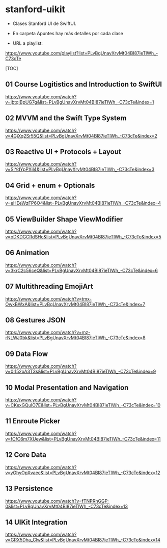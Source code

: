 # stanford-uikit
- Clases Stanford UI de SwiftUI. 

- En carpeta Apuntes hay más detalles por cada clase 

- URL a playlist: 

https://www.youtube.com/playlist?list=PLvBgUnavXrvMt04BI87ieTlWh_-C73cTe

[TOC]

## 01 Course Logitistics and Introduction to SwiftUI

https://www.youtube.com/watch?v=jbtqIBpUG7g&list=PLvBgUnavXrvMt04BI87ieTlWh_-C73cTe&index=1

## 02 MVVM and the Swift Type System

https://www.youtube.com/watch?v=4GjXq2Sr55Q&list=PLvBgUnavXrvMt04BI87ieTlWh_-C73cTe&index=2

## 03 Reactive UI + Protocols + Layout

https://www.youtube.com/watch?v=SIYdYpPXil4&list=PLvBgUnavXrvMt04BI87ieTlWh_-C73cTe&index=3

## 04 Grid + enum + Optionals

https://www.youtube.com/watch?v=eHEeWzFP6O4&list=PLvBgUnavXrvMt04BI87ieTlWh_-C73cTe&index=4

## 05 ViewBuilder Shape ViewModifier

https://www.youtube.com/watch?v=oDKDGCRdSHc&list=PLvBgUnavXrvMt04BI87ieTlWh_-C73cTe&index=5

## 06 Animation

https://www.youtube.com/watch?v=3krC2c56ceQ&list=PLvBgUnavXrvMt04BI87ieTlWh_-C73cTe&index=6

## 07 Multithreading EmojiArt

https://www.youtube.com/watch?v=tmx-OwkBWxA&list=PLvBgUnavXrvMt04BI87ieTlWh_-C73cTe&index=7

## 08 Gestures JSON

https://www.youtube.com/watch?v=mz-rNLWJ0bk&list=PLvBgUnavXrvMt04BI87ieTlWh_-C73cTe&index=8

## 09 Data Flow

https://www.youtube.com/watch?v=0i152oA3T3s&list=PLvBgUnavXrvMt04BI87ieTlWh_-C73cTe&index=9

## 10 Modal Presentation and Navigation

https://www.youtube.com/watch?v=CKexGQuIO7E&list=PLvBgUnavXrvMt04BI87ieTlWh_-C73cTe&index=10

## 11 Enroute Picker

https://www.youtube.com/watch?v=fCfC6m7XUew&list=PLvBgUnavXrvMt04BI87ieTlWh_-C73cTe&index=11

## 12 Core Data

https://www.youtube.com/watch?v=yOhyOpXvaec&list=PLvBgUnavXrvMt04BI87ieTlWh_-C73cTe&index=12

## 13 Persistence

https://www.youtube.com/watch?v=fTNPRhGGP-0&list=PLvBgUnavXrvMt04BI87ieTlWh_-C73cTe&index=13

## 14 UIKit Integration

https://www.youtube.com/watch?v=GRX5Dha_Clw&list=PLvBgUnavXrvMt04BI87ieTlWh_-C73cTe&index=14


